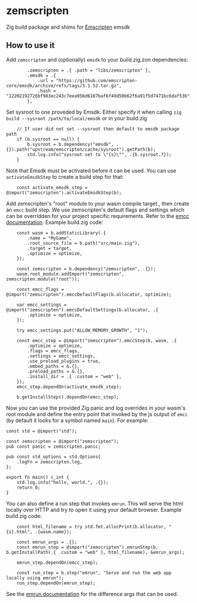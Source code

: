 # zemscripten
Zig build package and shims for [Emscripten](https://emscripten.org) emsdk

## How to use it

Add `zemscripten` and (optionally) `emsdk` to your build.zig.zon dependencies:
```zig
        .zemscripten = .{ .path = "libs/zemscripten" },
        .emsdk = .{
            .url = "https://github.com/emscripten-core/emsdk/archive/refs/tags/3.1.52.tar.gz",
            .hash = "12202192726bf983ec243c7eea956d6107baf6f49d50b62f6a91f5d7471bc6daf53b",
        },
```

Set sysroot to one proveded by Emsdk. Either specify it when calling `zig build --sysroot /path/to/local/emsdk` or in your build.zig
```zig
    // If user did not set --sysroot then default to emsdk package path
    if (b.sysroot == null) {
        b.sysroot = b.dependency("emsdk", .{}).path("upstream/emscripten/cache/sysroot").getPath(b);
        std.log.info("sysroot set to \"{s}\"", .{b.sysroot.?});
    }
```

Note that Emsdk must be activated before it can be used. You can use `activateEmsdkStep` to create a build step for that:
```zig
    const activate_emsdk_step = @import("zemscripten").activateEmsdkStep(b);
```

Add zemscripten's "root" module to your wasm compile target., then create an `emcc` build step. We use zemscripten's default flags and settings which can be overridden for your project specific requirements. Refer to the [emcc documentation](https://emscripten.org/docs/tools_reference/emcc.html). Example build.zig code:
```zig
    const wasm = b.addStaticLibrary(.{
        .name = "MyGame",
        .root_source_file = b.path("src/main.zig"),
        .target = target,
        .optimize = optimize,
    });

    const zemscripten = b.dependency("zemscripten", .{});
    wasm.root_module.addImport("zemscripten", zemscripten.module("root"));

    const emcc_flags = @import("zemscripten").emccDefaultFlags(b.allocator, optimize);
    
    var emcc_settings = @import("zemscripten").emccDefaultSettings(b.allocator, .{
        .optimize = optimize,
    });

    try emcc_settings.put("ALLOW_MEMORY_GROWTH", "1");

    const emcc_step = @import("zemscripten").emccStep(b, wasm, .{
        .optimize = optimize,
        .flags = emcc_flags,
        .settings = emcc_settings,
        .use_preload_plugins = true,
        .embed_paths = &.{},
        .preload_paths = &.{},
        .install_dir = .{ .custom = "web" },
    });
    emcc_step.dependOn(activate_emsdk_step);

    b.getInstallStep().dependOn(emcc_step);
```

Now you can use the provided Zig panic and log overrides in your wasm's root module and define the entry point that invoked by the js output of `emcc` (by default it looks for a symbol named `main`). For example:
```zig
const std = @import("std");

const zemscripten = @import("zemscripten");
pub const panic = zemscripten.panic;

pub const std_options = std.Options{
    .logFn = zemscripten.log,
};

export fn main() c_int {
    std.log.info("hello, world.", .{});
    return 0;
}
```

You can also define a run step that invokes `emrun`. This will serve the html locally over HTTP and try to open it using your default browser. Example build.zig code:
```zig
    const html_filename = try std.fmt.allocPrint(b.allocator, "{s}.html", .{wasm.name});

    const emrun_args = .{};
    const emrun_step = @import("zemscripten").emrunStep(b, b.getInstallPath(.{ .custom = "web" }, html_filename), &emrun_args);

    emrun_step.dependOn(emcc_step);

    const run_step = b.step("emrun", "Serve and run the web app locally using emrun");
    run_step.dependOn(emrun_step);
```
See the [emrun documentation](https://emscripten.org/docs/compiling/Running-html-files-with-emrun.html) for the difference args that can be used.
